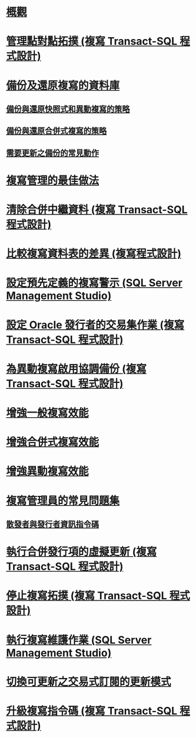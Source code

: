 # [概觀](administration-replication.md)  
# [管理點對點拓撲 (複寫 Transact-SQL 程式設計)](administer-a-peer-to-peer-topology-replication-transact-sql-programming.md)  
# [備份及還原複寫的資料庫](back-up-and-restore-replicated-databases.md)  
## [備份與還原快照式和異動複寫的策略](strategies-for-backing-up-and-restoring-snapshot-and-transactional-replication.md)  
## [備份與還原合併式複寫的策略](strategies-for-backing-up-and-restoring-merge-replication.md)  
## [需要更新之備份的常見動作](common-actions-requiring-an-updated-backup.md)  
# [複寫管理的最佳做法](best-practices-for-replication-administration.md)  
# [清除合併中繼資料 (複寫 Transact-SQL 程式設計)](clean-up-merge-metadata-replication-transact-sql-programming.md)  
# [比較複寫資料表的差異 (複寫程式設計)](compare-replicated-tables-for-differences-replication-programming.md)  
# [設定預先定義的複寫警示 (SQL Server Management Studio)](configure-predefined-replication-alerts-sql-server-management-studio.md)  
# [設定 Oracle 發行者的交易集作業 (複寫 Transact-SQL 程式設計)](configure-the-transaction-set-job-for-an-oracle-publisher.md)  
# [為異動複寫啟用協調備份 (複寫 Transact-SQL 程式設計)](enable-coordinated-backups-for-transactional-replication.md)  
# [增強一般複寫效能](enhance-general-replication-performance.md)  
# [增強合併式複寫效能](enhance-merge-replication-performance.md)  
# [增強異動複寫效能](enhance-transactional-replication-performance.md)  
# [複寫管理員的常見問題集](frequently-asked-questions-for-replication-administrators.md)  
## [散發者與發行者資訊指令碼](distributor-and-publisher-information-script.md)  
# [執行合併發行項的虛擬更新 (複寫 Transact-SQL 程式設計)](perform-a-dummy-update-for-a-merge-article-replication-transact-sql-programming.md)  
# [停止複寫拓撲 (複寫 Transact-SQL 程式設計)](quiesce-a-replication-topology-replication-transact-sql-programming.md)  
# [執行複寫維護作業 (SQL Server Management Studio)](run-replication-maintenance-jobs-sql-server-management-studio.md)  
# [切換可更新之交易式訂閱的更新模式](switch-between-update-modes-for-an-updatable-transactional-subscription.md)  
# [升級複寫指令碼 (複寫 Transact-SQL 程式設計)](upgrade-replication-scripts-replication-transact-sql-programming.md)  
